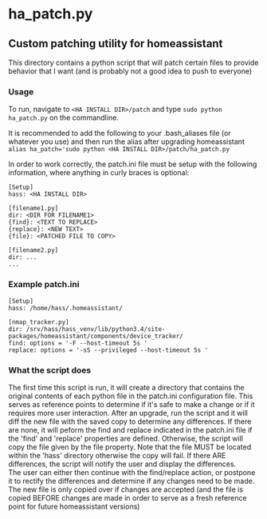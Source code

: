 # ha_patch.py
## Custom patching utility for homeassistant

This directory contains a python script that will patch certain files to provide
behavior that I want (and is probably not a good idea to push to everyone)

### Usage
To run, navigate to ```<HA INSTALL DIR>/patch``` and type
```sudo python ha_patch.py```
on the commandline.  

It is recommended to add the following to your .bash_aliases file (or whatever you use)
and then run the alias after upgrading homeassistant
```alias ha_patch='sudo python <HA INSTALL DIR>/patch/ha_patch.py```

In order to work correctly, the patch.ini file must be setup with the following information, where anything in curly braces is optional:

```
[Setup]
hass: <HA INSTALL DIR>

[filename1.py]
dir: <DIR FOR FILENAME1>
{find}: <TEXT TO REPLACE>
{replace}: <NEW TEXT>
{file}: <PATCHED FILE TO COPY>

[filename2.py]
dir: ...
...
```

### Example patch.ini
```
[Setup]
hass: /home/hass/.homeassistant/

[nmap_tracker.py]
dir: /srv/hass/hass_venv/lib/python3.4/site-packages/homeassistant/components/device_tracker/
find: options = '-F --host-timeout 5s '
replace: options = '-sS --privileged --host-timeout 5s '
```

### What the script does
The first time this script is run, it will create a directory that contains the original contents
of each python file in the patch.ini configuration file.  This serves as reference points to determine if 
it's safe to make a change or if it requires more user interaction.  After an upgrade, run the script and it 
will diff the new file with the saved copy to determine any differences.  If there are none, it will peform 
the find and replace indicated in the patch.ini file if the 'find' and 'replace' properties are defined.  Otherwise,
the script will copy the file given by the file property.  Note that the file MUST be located within the 'hass' directory
otherwise the copy will fail.  If there ARE differences, the script will notify the user and display the differences.  
The user can either then continue with the find/replace action, or postpone it to rectify the differences and 
determine if any changes need to be made.  The new file is only copied over if changes are accepted (and the file 
is copied BEFORE changes are made in order to serve as a fresh reference point for future homeassistant versions)



